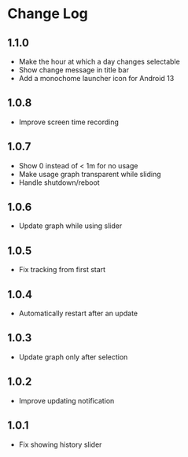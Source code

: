 # Change Log

## 1.1.0
* Make the hour at which a day changes selectable
* Show change message in title bar
* Add a monochome launcher icon for Android 13

## 1.0.8
* Improve screen time recording

## 1.0.7
* Show 0 instead of < 1m for no usage
* Make usage graph transparent while sliding
* Handle shutdown/reboot

## 1.0.6
* Update graph while using slider

## 1.0.5
* Fix tracking from first start

## 1.0.4
* Automatically restart after an update

## 1.0.3
* Update graph only after selection

## 1.0.2
* Improve updating notification

## 1.0.1
* Fix showing history slider

